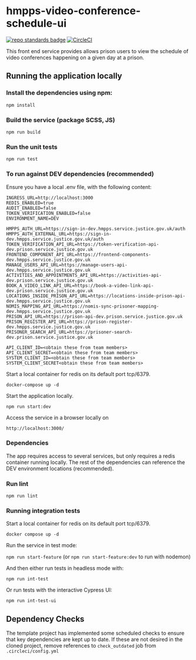 # hmpps-video-conference-schedule-ui
[![repo standards badge](https://img.shields.io/badge/endpoint.svg?&style=flat&logo=github&url=https%3A%2F%2Foperations-engineering-reports.cloud-platform.service.justice.gov.uk%2Fapi%2Fv1%2Fcompliant_public_repositories%2Fhmpps-video-conference-schedule-ui)](https://operations-engineering-reports.cloud-platform.service.justice.gov.uk/public-github-repositories.html#hmpps-video-conference-schedule-ui "Link to report")
[![CircleCI](https://circleci.com/gh/ministryofjustice/hmpps-video-conference-schedule-ui-ui/tree/main.svg?style=svg)](https://circleci.com/gh/ministryofjustice/hmpps-video-conference-schedule-ui)

This front end service provides allows prison users to view the schedule of video conferences happening on a given day at a prison.

## Running the application locally

### Install the dependencies using npm:

`npm install`

### Build the service (package SCSS, JS)

`npm run build`

### Run the unit tests

`npm run test`

### To run against DEV dependencies (recommended)

Ensure you have a local .env file, with the following content:

```
INGRESS_URL=http://localhost:3000
REDIS_ENABLED=true
AUDIT_ENABLED=false
TOKEN_VERIFICATION_ENABLED=false
ENVIRONMENT_NAME=DEV

HMPPS_AUTH_URL=https://sign-in-dev.hmpps.service.justice.gov.uk/auth
HMPPS_AUTH_EXTERNAL_URL=https://sign-in-dev.hmpps.service.justice.gov.uk/auth
TOKEN_VERIFICATION_API_URL=https://token-verification-api-dev.prison.service.justice.gov.uk
FRONTEND_COMPONENT_API_URL=https://frontend-components-dev.hmpps.service.justice.gov.uk
MANAGE_USERS_API_URL=https://manage-users-api-dev.hmpps.service.justice.gov.uk
ACTIVITIES_AND_APPOINTMENTS_API_URL=https://activities-api-dev.prison.service.justice.gov.uk
BOOK_A_VIDEO_LINK_API_URL=https://book-a-video-link-api-dev.prison.service.justice.gov.uk
LOCATIONS_INSIDE_PRISON_API_URL=https://locations-inside-prison-api-dev.hmpps.service.justice.gov.uk
NOMIS_MAPPING_API_URL=https://nomis-sync-prisoner-mapping-dev.hmpps.service.justice.gov.uk
PRISON_API_URL=https://prison-api-dev.prison.service.justice.gov.uk
PRISON_REGISTER_API_URL=https://prison-register-dev.hmpps.service.justice.gov.uk
PRISONER_SEARCH_API_URL=https://prisoner-search-dev.prison.service.justice.gov.uk

API_CLIENT_ID=<obtain these from team members>
API_CLIENT_SECRET=<obtain these from team members>
SYSTEM_CLIENT_ID=<obtain these from team members>
SYSTEM_CLIENT_SECRET<obtain these from team members>
```

Start a local container for redis on its default port tcp/6379.

`docker-compose up -d`

Start the application locally.

`npm run start:dev`

Access the service in a browser locally on

`http://localhost:3000/`


### Dependencies

The app requires access to several services, but only requires a redis container running locally.
The rest of the dependencies can reference the DEV environment locations (recommended).

### Run lint

`npm run lint`

### Running integration tests

Start a local container for redis on its default port tcp/6379.

`docker compose up -d`

Run the service in test mode:

`npm run start-feature` (or `npm run start-feature:dev` to run with nodemon)

And then either run tests in headless mode with:

`npm run int-test`
 
Or run tests with the interactive Cypress UI:

`npm run int-test-ui`

## Dependency Checks

The template project has implemented some scheduled checks to ensure that key dependencies are kept up to date.
If these are not desired in the cloned project, remove references to `check_outdated` job from `.circleci/config.yml`
